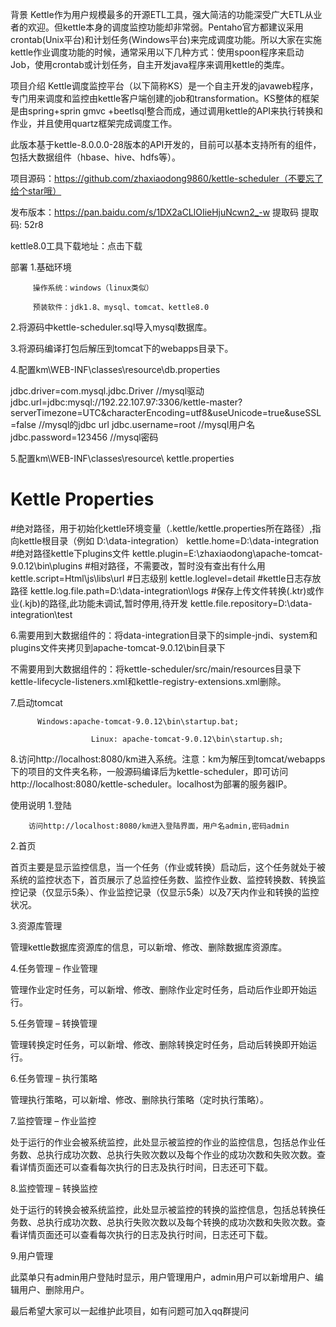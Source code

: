 背景
Kettle作为用户规模最多的开源ETL工具，强大简洁的功能深受广大ETL从业者的欢迎。但kettle本身的调度监控功能却非常弱。Pentaho官方都建议采用crontab(Unix平台)和计划任务(Windows平台)来完成调度功能。所以大家在实施kettle作业调度功能的时候，通常采用以下几种方式：使用spoon程序来启动Job，使用crontab或计划任务，自主开发java程序来调用kettle的类库。

项目介绍
Kettle调度监控平台（以下简称KS）是一个自主开发的javaweb程序，专门用来调度和监控由kettle客户端创建的job和transformation。KS整体的框架是由spring+sprin gmvc +beetlsql整合而成，通过调用kettle的API来执行转换和作业，并且使用quartz框架完成调度工作。

此版本基于kettle-8.0.0.0-28版本的API开发的，目前可以基本支持所有的组件，包括大数据组件（hbase、hive、hdfs等）。

项目源码：https://github.com/zhaxiaodong9860/kettle-scheduler（不要忘了给个star哦）

发布版本：https://pan.baidu.com/s/1DX2aCLlOIieHjuNcwn2_-w 提取码 提取码: 52r8 

kettle8.0工具下载地址：点击下载

部署
1.基础环境

         操作系统：windows（linux类似）

         预装软件：jdk1.8、mysql、tomcat、kettle8.0

2.将源码中kettle-scheduler.sql导入mysql数据库。



3.将源码编译打包后解压到tomcat下的webapps目录下。



4.配置km\WEB-INF\classes\resource\db.properties

jdbc.driver=com.mysql.jdbc.Driver   //mysql驱动
jdbc.url=jdbc:mysql://192.22.107.97:3306/kettle-master?serverTimezone=UTC&characterEncoding=utf8&useUnicode=true&useSSL=false   //mysql的jdbc url
jdbc.username=root  //mysql用户名
jdbc.password=123456   //mysql密码
 

5.配置km\WEB-INF\classes\resource\ kettle.properties

# Kettle Properties  
#绝对路径，用于初始化kettle环境变量（.kettle/kettle.properties所在路径）,指向kettle根目录（例如 D:\data-integration）
kettle.home=D:\\data-integration
#绝对路径kettle下plugins文件
kettle.plugin=E:\\zhaxiaodong\\apache-tomcat-9.0.12\\bin\\plugins
#相对路径，不需要改，暂时没有查出有什么用
kettle.script=Html\\js\\libs\\url
#日志级别
kettle.loglevel=detail
#kettle日志存放路径
kettle.log.file.path=D:\\data-integration\\logs
#保存上传文件转换(.ktr)或作业(.kjb)的路径,此功能未调试,暂时停用,待开发
kettle.file.repository=D:\\data-integration\\test
 

6.需要用到大数据组件的：将data-integration目录下的simple-jndi、system和plugins文件夹拷贝到apache-tomcat-9.0.12\bin目录下

不需要用到大数据组件的：将kettle-scheduler/src/main/resources目录下kettle-lifecycle-listeners.xml和kettle-registry-extensions.xml删除。

7.启动tomcat

          Windows:apache-tomcat-9.0.12\bin\startup.bat;

                      Linux: apache-tomcat-9.0.12\bin\startup.sh;

8.访问http://localhost:8080/km进入系统。注意：km为解压到tomcat/webapps下的项目的文件夹名称，一般源码编译后为kettle-scheduler，即可访问http://localhost:8080/kettle-scheduler。localhost为部署的服务器IP。

 

使用说明
1.登陆

        访问http://localhost:8080/km进入登陆界面，用户名admin,密码admin



2.首页

首页主要是显示监控信息，当一个任务（作业或转换）启动后，这个任务就处于被系统的监控状态下，首页展示了总监控任务数、监控作业数、监控转换数、转换监控记录（仅显示5条）、作业监控记录（仅显示5条）以及7天内作业和转换的监控状况。

 

3.资源库管理

管理kettle数据库资源库的信息，可以新增、修改、删除数据库资源库。



4.任务管理 – 作业管理

管理作业定时任务，可以新增、修改、删除作业定时任务，启动后作业即开始运行。



5.任务管理 – 转换管理

管理转换定时任务，可以新增、修改、删除转换定时任务，启动后转换即开始运行。



6.任务管理 – 执行策略

管理执行策略，可以新增、修改、删除执行策略（定时执行策略）。



7.监控管理 – 作业监控

处于运行的作业会被系统监控，此处显示被监控的作业的监控信息，包括总作业任务数、总执行成功次数、总执行失败次数以及每个作业的成功次数和失败次数。查看详情页面还可以查看每次执行的日志及执行时间，日志还可下载。



8.监控管理 – 转换监控

处于运行的转换会被系统监控，此处显示被监控的转换的监控信息，包括总转换任务数、总执行成功次数、总执行失败次数以及每个转换的成功次数和失败次数。查看详情页面还可以查看每次执行的日志及执行时间，日志还可下载。



9.用户管理

此菜单只有admin用户登陆时显示，用户管理用户，admin用户可以新增用户、编辑用户、删除用户。



最后希望大家可以一起维护此项目，如有问题可加入qq群提问

